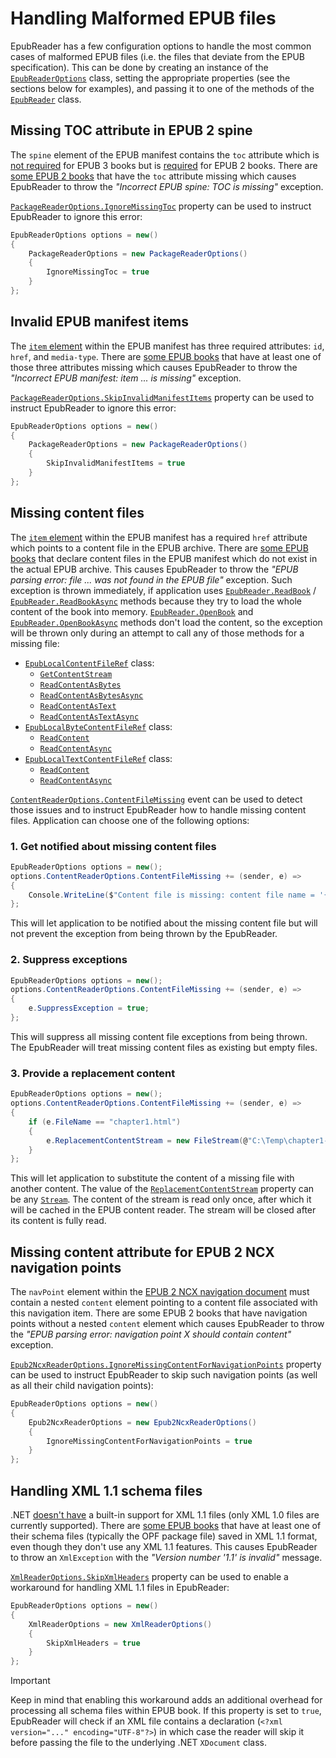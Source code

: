 # Handling Malformed EPUB files

EpubReader has a few configuration options to handle the most common cases of malformed EPUB files (i.e. the files that deviate from the EPUB specification). This can be done by creating an instance of the [`EpubReaderOptions`](xref:VersOne.Epub.Options.EpubReaderOptions) class, setting the appropriate properties (see the sections below for examples), and passing it to one of the methods of the [`EpubReader`](xref:VersOne.Epub.EpubReader) class.

## Missing TOC attribute in EPUB 2 spine

The `spine` element of the EPUB manifest contains the `toc` attribute which is [not required](https://www.w3.org/publishing/epub32/epub-packages.html#sec-pkg-spine) for EPUB 3 books but is [required](https://idpf.org/epub/20/spec/OPF_2.0.1_draft.htm#Section2.4) for EPUB 2 books. There are [some EPUB 2 books](https://github.com/vers-one/EpubReader/issues/41) that have the `toc` attribute missing which causes EpubReader to throw the *"Incorrect EPUB spine: TOC is missing"* exception.

[`PackageReaderOptions.IgnoreMissingToc`](xref:VersOne.Epub.Options.PackageReaderOptions#VersOne_Epub_Options_PackageReaderOptions_IgnoreMissingToc) property can be used to instruct EpubReader to ignore this error:

```csharp
EpubReaderOptions options = new()
{
    PackageReaderOptions = new PackageReaderOptions()
    {
        IgnoreMissingToc = true
    }
};
```

## Invalid EPUB manifest items

The [`item` element](https://www.w3.org/publishing/epub32/epub-packages.html#sec-item-elem) within the EPUB manifest has three required attributes: `id`, `href`, and `media-type`. There are [some EPUB books](https://github.com/vers-one/EpubReader/issues/47) that have at least one of those three attributes missing which causes EpubReader to throw the *"Incorrect EPUB manifest: item ... is missing"* exception.

[`PackageReaderOptions.SkipInvalidManifestItems`](xref:VersOne.Epub.Options.PackageReaderOptions#VersOne_Epub_Options_PackageReaderOptions_SkipInvalidManifestItems) property can be used to instruct EpubReader to ignore this error:

```csharp
EpubReaderOptions options = new()
{
    PackageReaderOptions = new PackageReaderOptions()
    {
        SkipInvalidManifestItems = true
    }
};
```

## Missing content files

The [`item` element](https://www.w3.org/publishing/epub32/epub-packages.html#sec-item-elem) within the EPUB manifest has a required `href` attribute which points to a content file in the EPUB archive. There are [some EPUB books](https://github.com/vers-one/EpubReader/issues/25) that declare content files in the EPUB manifest which do not exist in the actual EPUB archive. This causes EpubReader to throw the *"EPUB parsing error: file ... was not found in the EPUB file"* exception. Such exception is thrown immediately, if application uses [`EpubReader.ReadBook`](xref:VersOne.Epub.EpubReader#VersOne_Epub_EpubReader_ReadBook_System_IO_Stream_VersOne_Epub_Options_EpubReaderOptions_) / [`EpubReader.ReadBookAsync`](xref:VersOne.Epub.EpubReader#VersOne_Epub_EpubReader_ReadBookAsync_System_IO_Stream_VersOne_Epub_Options_EpubReaderOptions_) methods because they try to load the whole content of the book into memory. [`EpubReader.OpenBook`](xref:VersOne.Epub.EpubReader#VersOne_Epub_EpubReader_OpenBook_System_IO_Stream_VersOne_Epub_Options_EpubReaderOptions_) and [`EpubReader.OpenBookAsync`](xref:VersOne.Epub.EpubReader#VersOne_Epub_EpubReader_OpenBookAsync_System_IO_Stream_VersOne_Epub_Options_EpubReaderOptions_) methods don't load the content, so the exception will be thrown only during an attempt to call any of those methods for a missing file:
* [`EpubLocalContentFileRef`](xref:VersOne.Epub.EpubLocalContentFileRef) class:
  * [`GetContentStream`](xref:VersOne.Epub.EpubLocalContentFileRef#VersOne_Epub_EpubLocalContentFileRef_GetContentStream)
  * [`ReadContentAsBytes`](xref:VersOne.Epub.EpubLocalContentFileRef#VersOne_Epub_EpubLocalContentFileRef_ReadContentAsBytes)
  * [`ReadContentAsBytesAsync`](xref:VersOne.Epub.EpubLocalContentFileRef#VersOne_Epub_EpubLocalContentFileRef_ReadContentAsBytesAsync)
  * [`ReadContentAsText`](xref:VersOne.Epub.EpubLocalContentFileRef#VersOne_Epub_EpubLocalContentFileRef_ReadContentAsText)
  * [`ReadContentAsTextAsync`](xref:VersOne.Epub.EpubLocalContentFileRef#VersOne_Epub_EpubLocalContentFileRef_ReadContentAsTextAsync)
* [`EpubLocalByteContentFileRef`](xref:VersOne.Epub.EpubLocalByteContentFileRef) class:
  * [`ReadContent`](xref:VersOne.Epub.EpubLocalByteContentFileRef#VersOne_Epub_EpubLocalByteContentFileRef_ReadContent)
  * [`ReadContentAsync`](xref:VersOne.Epub.EpubLocalByteContentFileRef#VersOne_Epub_EpubLocalByteContentFileRef_ReadContentAsync)
* [`EpubLocalTextContentFileRef`](xref:VersOne.Epub.EpubLocalTextContentFileRef) class:
  * [`ReadContent`](xref:VersOne.Epub.EpubLocalTextContentFileRef#VersOne_Epub_EpubLocalTextContentFileRef_ReadContent)
  * [`ReadContentAsync`](xref:VersOne.Epub.EpubLocalTextContentFileRef#VersOne_Epub_EpubLocalTextContentFileRef_ReadContentAsync)

[`ContentReaderOptions.ContentFileMissing`](xref:VersOne.Epub.Options.ContentReaderOptions#VersOne_Epub_Options_ContentReaderOptions_ContentFileMissing) event can be used to detect those issues and to instruct EpubReader how to handle missing content files. Application can choose one of the following options:

### 1. Get notified about missing content files

```csharp
EpubReaderOptions options = new();
options.ContentReaderOptions.ContentFileMissing += (sender, e) =>
{
    Console.WriteLine($"Content file is missing: content file name = '{e.FileName}', content file path in the EPUB archive = '{e.FilePathInEpubArchive}', content type = {e.ContentType}, MIME type = {e.ContentMimeType}.");
};
```

This will let application to be notified about the missing content file but will not prevent the exception from being thrown by the EpubReader.

### 2. Suppress exceptions

```csharp
EpubReaderOptions options = new();
options.ContentReaderOptions.ContentFileMissing += (sender, e) =>
{
    e.SuppressException = true;
};
```

This will suppress all missing content file exceptions from being thrown. The EpubReader will treat missing content files as existing but empty files.

### 3. Provide a replacement content

```csharp
EpubReaderOptions options = new();
options.ContentReaderOptions.ContentFileMissing += (sender, e) =>
{
    if (e.FileName == "chapter1.html")
    {
        e.ReplacementContentStream = new FileStream(@"C:\Temp\chapter1-replacement.html", FileMode.Open);
    }
};
```

This will let application to substitute the content of a missing file with another content. The value of the [`ReplacementContentStream`](xref:VersOne.Epub.Options.ContentFileMissingEventArgs#VersOne_Epub_Options_ContentFileMissingEventArgs_ReplacementContentStream) property can be any [`Stream`](xref:System.IO.Stream). The content of the stream is read only once, after which it will be cached in the EPUB content reader. The stream will be closed after its content is fully read.

## Missing content attribute for EPUB 2 NCX navigation points

The `navPoint` element within the [EPUB 2 NCX navigation document](https://daisy.org/activities/standards/daisy/daisy-3/z39-86-2005-r2012-specifications-for-the-digital-talking-book/#NCX) must contain a nested `content` element pointing to a content file associated with this navigation item. There are some EPUB 2 books that have navigation points without a nested `content` element which causes EpubReader to throw the *"EPUB parsing error: navigation point X should contain content"* exception.

[`Epub2NcxReaderOptions.IgnoreMissingContentForNavigationPoints`](xref:VersOne.Epub.Options.Epub2NcxReaderOptions#VersOne_Epub_Options_Epub2NcxReaderOptions_IgnoreMissingContentForNavigationPoints) property can be used to instruct EpubReader to skip such navigation points (as well as all their child navigation points):

```csharp
EpubReaderOptions options = new()
{
    Epub2NcxReaderOptions = new Epub2NcxReaderOptions()
    {
        IgnoreMissingContentForNavigationPoints = true
    }
};
```

## Handling XML 1.1 schema files

.NET [doesn't have](https://stackoverflow.com/questions/17231675/does-net-4-5-support-xml-1-1-yet-for-characters-invalid-in-xml-1-0) a built-in support for XML 1.1 files (only XML 1.0 files are currently supported). There are [some EPUB books](https://github.com/vers-one/EpubReader/issues/34) that have at least one of their schema files (typically the OPF package file) saved in XML 1.1 format, even though they don't use any XML 1.1 features. This causes EpubReader to throw an `XmlException` with the *"Version number '1.1' is invalid"* message.

[`XmlReaderOptions.SkipXmlHeaders`](xref:VersOne.Epub.Options.XmlReaderOptions#VersOne_Epub_Options_XmlReaderOptions_SkipXmlHeaders) property can be used to enable a workaround for handling XML 1.1 files in EpubReader:

```csharp
EpubReaderOptions options = new()
{
    XmlReaderOptions = new XmlReaderOptions()
    {
        SkipXmlHeaders = true
    }
};
```

> [!Important]
> Keep in mind that enabling this workaround adds an additional overhead for processing all schema files within EPUB book. If this property is set to `true`, EpubReader will check if an XML file contains a declaration (`<?xml version="..." encoding="UTF-8"?>`) in which case the reader will skip it before passing the file to the underlying .NET `XDocument` class.
